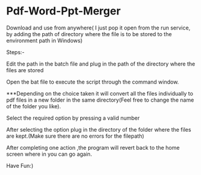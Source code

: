 # Pdf-Word-Ppt-Merger

Download and use from anywhere( I just pop it open from the run service, by adding the path of directory where the file is to be stored to the environment path in Windows)

Steps:-

Edit the path in the batch file and plug in the path of the directory where the files are stored

Open the bat file to execute the script through the command window.

***Depending on the choice taken it will convert all the files individually to pdf files in a new folder in the same directory(Feel free to change the name of the folder you like).

Select the required option by pressing a valid number

After selecting the option plug in the directory of the folder where the files are kept.(Make sure there are no errors for the filepath)

After completing one action ,the program will revert back to the home screen where in you can go again.

Have Fun:)
